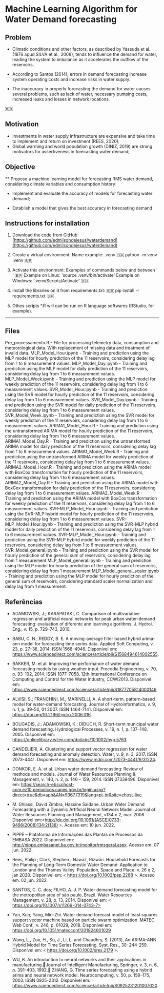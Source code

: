 # Machine Learning Algorithm for Water Demand forecasting

## Problem

- Climatic conditions and other factors, as described by Yassuda et al. (1976 apud SILVA et al., 2008), tends to influence the demand for water, leading the system to imbalance as it accelerates the outflow of the reservoirs.

- According to Santos (2014), errors in demand forecasting increase system operating costs and increase risks in water supply.

- The inaccuracy in properly forecasting the demand for water causes several problems, such as lack of water, necessary pumping costs, increased leaks and losses in network locations.

🇧🇷

## Motivation
- Investments in water supply infrastructure are expensive and take time to implement and return on investment (REES, 2020);
- Global warming and world population growth (DINIZ, 2019) are strong motivators for assertiveness in forecasting water demand;


## Objective

** Propose a machine learning model for forecasting RMS water demand, considering climate variables and consumption history:

- Implement and evaluate the accuracy of models for forecasting water demand;

- Establish a model that gives the best accuracy in forecasting demand


## Instructions for installation
1. Download the code from GitHub: [https://github.com/edmilsondejesus/waterdemand](https://github.com/edmilsondejesus/waterdemand)
2. Create a virtual environment. Name example: .venv
🇧🇷
    python -m venv .venv
🇧🇷
3. Activate this environment: Examples of commands below and between ' '
🇧🇷
    Example on Linux: 'source .venv/bin/activate'
    Example on Windows: '.venv/Scripts/Activate'
🇧🇷
4. Install the libraries on it from requirements.txt:
🇧🇷
      pip install -r requirements.txt
🇧🇷

5. Othes scripts *.R will can be run on R language softwares (RStudio, for example).
---

## Files
Pre_processamento.R - File for processing telemetry data, consumption and meteorological data. With replacement of missing data and treatment of invalid data.
MLP_Model_Hour.ipynb - Training and prediction using the MLP model for hourly prediction of the 11 reservoirs, considering delay lag from 1 to 6 measurement values.
MLP_Model_Day.ipynb - Training and prediction using the MLP model for daily prediction of the 11 reservoirs, considering delay lag from 1 to 6 measurement values.
MLP_Model_Week.ipynb - Training and prediction using the MLP model for weekly prediction of the 11 reservoirs, considering delay lag from 1 to 6 measurement values.
SVR_Model_Hour.ipynb - Training and prediction using the SVR model for hourly prediction of the 11 reservoirs, considering delay lag from 1 to 6 measurement values.
SVR_Model_Day.ipynb - Training and prediction using the SVR model for daily prediction of the 11 reservoirs, considering delay lag from 1 to 6 measurement values.
SVR_Model_Week.ipynb - Training and prediction using the SVR model for weekly prediction of the 11 reservoirs, considering delay lag from 1 to 6 measurement values.
ARIMA1_Model_Hour.R - Training and prediction using the untransformed ARIMA model for hourly prediction of the 11 reservoirs, considering delay lag from 1 to 6 measurement values.
ARIMA1_Model_Day.R - Training and prediction using the untransformed ARIMA model for daily prediction of the 11 reservoirs, considering delay lag from 1 to 6 measurement values.
ARIMA1_Model_Week.R - Training and prediction using the untransformed ARIMA model for weekly prediction of the 11 reservoirs, considering delay lag from 1 to 6 measurement values.
ARIMA2_Model_Hour.R - Training and prediction using the ARIMA model with BoxCox transformation for hourly prediction of the 11 reservoirs, considering delay lag from 1 to 6 measurement values.
ARIMA2_Model_Day.R - Training and prediction using the ARIMA model with BoxCox transformation for daily prediction of the 11 reservoirs, considering delay lag from 1 to 6 measurement values.
ARIMA2_Model_Week.R - Training and prediction using the ARIMA model with BoxCox transformation for weekly prediction of the 11 reservoirs, considering delay lag from 1 to 6 measurement values.
SVR-MLP_Model_Hour.ipynb - Training and prediction using the SVR-MLP hybrid model for hourly prediction of the 11 reservoirs, considering delay lag from 1 to 6 measurement values.
SVR-MLP_Model_Hour.ipynb - Training and prediction using the SVR-MLP hybrid model for daily prediction of the 11 reservoirs, considering delay lag from 1 to 6 measurement values.
SVR-MLP_Model_Hour.ipynb - Training and prediction using the SVR-MLP hybrid model for weekly prediction of the 11 reservoirs, considering delay lag from 1 to 6 measurement values.
SVR_Model_general.ipynb - Training and prediction using the SVR model for hourly prediction of the general sum of reservoirs, considering delay lag from 1 measurement 
MLP_Model_general.ipynb - Training and prediction using the MLP  model for hourly prediction of the general sum of reservoirs, considering delay lag from 1 measurement 
MLP_Model_general_scaler.ipynb - Training and prediction using the MLP model for hourly prediction of the general sum of reservoirs, considering standard scaler normalization and delay lag from 1 measurement.

## Referências

- ADAMOWSKI, J.; KARAPATAKI, C. Comparison of multivariative regression and artificial neural networks for peak urban water-demand forecasting: evaluation of diferente ann learning algorithms. J. Hydrol. Eng., v. 15, p. 729–743, 2010.

- BABU, C. N.; REDDY, B. E. A moving-average filter based hybrid arima–ann model for forecasting time series data. Applied Soft Computing, v. 23, p. 27–38, 2014. ISSN 1568-4946. Disponível em: <https://www.sciencedirect.com/science/article/pii/S1568494614002555>.

- BAKKER, M. et al. Improving the performance of water demand forecasting models by using weather input. Procedia Engineering, v. 70, p. 93–102, 2014. ISSN 1877-7058. 12th International Conference on Computing and Control for the Water Industry, CCWI2013. Disponível em: <https://www.sciencedirect.com/science/article/pii/S1877705814000149>

- ALVISI, S.; FRANCHINI, M.; MARINELLI, A. A short-term, pattern-based model for water-demand forecasting. Journal of Hydroinformatics, v. 9, n. 1, p. 39–50, 01 2007. ISSN 1464-7141. Disponível em: <https://doi.org/10.2166/hydro.2006.016>.


- BOUGADIS, J.; ADAMOWSKI, K.; DIDUCH, R. Short-term municipal water demand forecasting. Hydrological Processes, v. 19, n. 1, p. 137–148, 2005. Disponível em: <https://onlinelibrary.wiley.com/doi/abs/10.1002/hyp.5763>.

- CANDELIERI, A. Clustering and support vector regression for water demand forecasting and anomaly detection. Water, v. 9, n. 3, 2017. ISSN 2073-4441. Disponível em: <https://www.mdpi.com/2073-4441/9/3/224>.

- DONKOR, E. A. et al. Urban water demand forecasting: Review of methods and models. Journal of Water Resources Planning & Management, v. 140, n. 2, p. 146 – 159, 2014. ISSN 07339496. Disponível em: <https://search-ebscohost-com.ez10.periodicos.capes.gov.br/login.aspx?direct=true&db=aph&AN=93677319&lang=pt-br&site=ehost-live>.

- M. Ghiassi, David Zimbra, Hassine Saidane. Urban Water Demand Forecasting with a Dynamic Artificial Neural Network Model. Journal of Water Resources Planning and Management, v134 n.2, mar. 2008. Disponível em:<http://dx.doi.org/10.1061/(ASCE)0733-9496(2008)134:2(138) >. Acesso em: 10 jun. 2022.

- PIPPE – Plataforma de Informações das Plantas de Processos da EMBASA 2022. Disponível em: <http://pippe.embasanet.ba.gov.br/monitor/rmsgeral.aspx>. Acesso em: 07 jun. 2022.

- Rees, Philip ; Clark, Stephen ; Nawaz, Rizwan. Household Forecasts for the Planning of Long-Term Domestic Water Demand: Application to London and the Thames Valley. Population, Space and Place. v. 26 e 2, jan 2020. Disponível em: < https://doi.org/10.1002/psp.2288 >. Acesso em: 02 jun. 2022.

- SANTOS, C. C. dos; FILHO, A. J. P. Water demand forecasting model for the metropolitan area of são paulo, Brazil. Water Resources Management, v. 28, p. 13, 2014. Disponível em: < https://doi.org/10.1007/s11269-014-0743-7>

- Yan, Kun; Yang, Min-Zhi. Water demand forecast model of least squares support vector machine based on particle swarm optimization. MATEC Web Conf., v. 246, p. 01029, 2018. Disponível em: <https://doi.org/10.1051/matecconf/201824601029>

- Wang, L., Zou, H., Su, J., Li, L. and Chaudhry, S. (2013), An ARIMA-ANN Hybrid Model for Time Series Forecasting. Syst. Res., 30: 244-259. Disponível em: < https://doi.org/10.1002/sres.2179 >.

- WU, B. An introduction to neural networks and their applications in manufacturing.Journal of Intelligent Manufacturing, Springer, v. 3, n. 6, p. 391–403, 1992.
ZHANG, G. Time series forecasting using a hybrid arima and neural network model. Neurocomputing, v. 50, p. 159–175, 2003. ISSN 0925-2312. Disponível em: <https://www.sciencedirect.com/science/article/pii/S0925231201007020>.
